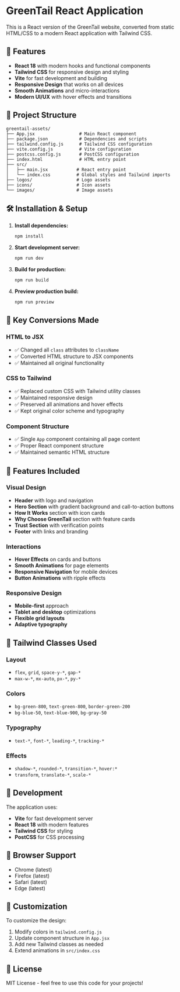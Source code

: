 # GreenTail React Application

This is a React version of the GreenTail website, converted from static HTML/CSS to a modern React application with Tailwind CSS.

## 🚀 Features

- **React 18** with modern hooks and functional components
- **Tailwind CSS** for responsive design and styling
- **Vite** for fast development and building
- **Responsive Design** that works on all devices
- **Smooth Animations** and micro-interactions
- **Modern UI/UX** with hover effects and transitions

## 📁 Project Structure

```
greentail-assets/
├── App.jsx                 # Main React component
├── package.json            # Dependencies and scripts
├── tailwind.config.js      # Tailwind CSS configuration
├── vite.config.js          # Vite configuration
├── postcss.config.js       # PostCSS configuration
├── index.html              # HTML entry point
├── src/
│   ├── main.jsx           # React entry point
│   └── index.css          # Global styles and Tailwind imports
├── logos/                 # Logo assets
├── icons/                 # Icon assets
└── images/                # Image assets
```

## 🛠️ Installation & Setup

1. **Install dependencies:**
   ```bash
   npm install
   ```

2. **Start development server:**
   ```bash
   npm run dev
   ```

3. **Build for production:**
   ```bash
   npm run build
   ```

4. **Preview production build:**
   ```bash
   npm run preview
   ```

## 🎨 Key Conversions Made

### HTML to JSX
- ✅ Changed all `class` attributes to `className`
- ✅ Converted HTML structure to JSX components
- ✅ Maintained all original functionality

### CSS to Tailwind
- ✅ Replaced custom CSS with Tailwind utility classes
- ✅ Maintained responsive design
- ✅ Preserved all animations and hover effects
- ✅ Kept original color scheme and typography

### Component Structure
- ✅ Single `App` component containing all page content
- ✅ Proper React component structure
- ✅ Maintained semantic HTML structure

## 🎯 Features Included

### Visual Design
- **Header** with logo and navigation
- **Hero Section** with gradient background and call-to-action buttons
- **How It Works** section with icon cards
- **Why Choose GreenTail** section with feature cards
- **Trust Section** with verification points
- **Footer** with links and branding

### Interactions
- **Hover Effects** on cards and buttons
- **Smooth Animations** for page elements
- **Responsive Navigation** for mobile devices
- **Button Animations** with ripple effects

### Responsive Design
- **Mobile-first** approach
- **Tablet and desktop** optimizations
- **Flexible grid layouts**
- **Adaptive typography**

## 🎨 Tailwind Classes Used

### Layout
- `flex`, `grid`, `space-y-*`, `gap-*`
- `max-w-*`, `mx-auto`, `px-*`, `py-*`

### Colors
- `bg-green-800`, `text-green-800`, `border-green-200`
- `bg-blue-50`, `text-blue-900`, `bg-gray-50`

### Typography
- `text-*`, `font-*`, `leading-*`, `tracking-*`

### Effects
- `shadow-*`, `rounded-*`, `transition-*`, `hover:*`
- `transform`, `translate-*`, `scale-*`

## 🚀 Development

The application uses:
- **Vite** for fast development server
- **React 18** with modern features
- **Tailwind CSS** for styling
- **PostCSS** for CSS processing

## 📱 Browser Support

- Chrome (latest)
- Firefox (latest)
- Safari (latest)
- Edge (latest)

## 🔧 Customization

To customize the design:
1. Modify colors in `tailwind.config.js`
2. Update component structure in `App.jsx`
3. Add new Tailwind classes as needed
4. Extend animations in `src/index.css`

## 📄 License

MIT License - feel free to use this code for your projects!
